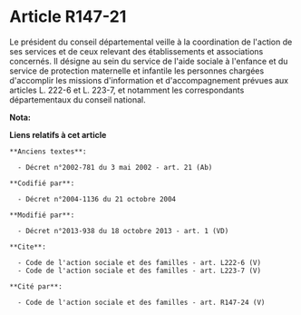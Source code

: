 # Article R147-21

Le président du conseil départemental veille à la coordination de l'action de ses services et de ceux relevant des
établissements et associations concernés. Il désigne au sein du service de l'aide sociale à l'enfance et du service de
protection maternelle et infantile les personnes chargées d'accomplir les missions d'information et d'accompagnement prévues
aux articles L. 222-6 et L. 223-7, et notamment les correspondants départementaux du conseil national.

**Nota:**



**Liens relatifs à cet article**

	**Anciens textes**:

	  - Décret n°2002-781 du 3 mai 2002 - art. 21 (Ab)

	**Codifié par**:

	  - Décret n°2004-1136 du 21 octobre 2004

	**Modifié par**:

	  - Décret n°2013-938 du 18 octobre 2013 - art. 1 (VD)

	**Cite**:

	  - Code de l'action sociale et des familles - art. L222-6 (V)
	  - Code de l'action sociale et des familles - art. L223-7 (V)

	**Cité par**:

	  - Code de l'action sociale et des familles - art. R147-24 (V)
